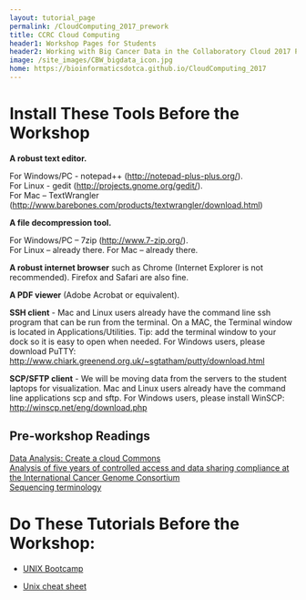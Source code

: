 ```yaml
---
layout: tutorial_page
permalink: /CloudComputing_2017_prework
title: CCRC Cloud Computing
header1: Workshop Pages for Students
header2: Working with Big Cancer Data in the Collaboratory Cloud 2017 Pre-Work
image: /site_images/CBW_bigdata_icon.jpg
home: https://bioinformaticsdotca.github.io/CloudComputing_2017
---
```


# Install These Tools Before the Workshop

**A robust text editor.**  

For Windows/PC - notepad++ (http://notepad-plus-plus.org/).  
For Linux - gedit (http://projects.gnome.org/gedit/).  
For Mac – TextWrangler (http://www.barebones.com/products/textwrangler/download.html)  

**A file decompression tool.**  

For Windows/PC – 7zip (http://www.7-zip.org/).  
For Linux – already there.
For Mac – already there.

**A robust internet browser** such as Chrome (Internet Explorer is not recommended). Firefox and Safari are also fine.   

**A PDF viewer** (Adobe Acrobat or equivalent).    

**SSH client** - Mac and Linux users already have the command line ssh program that can be run from the terminal. On a MAC, the Terminal window is located in Applications/Utilities. Tip: add the terminal window to your dock so it is easy to open when needed.  For Windows users, please download PuTTY: http://www.chiark.greenend.org.uk/~sgtatham/putty/download.html  

**SCP/SFTP client** - We will be moving data from the servers to the student laptops for visualization. Mac and Linux users already have the command line applications scp and sftp. For Windows users, please install WinSCP: http://winscp.net/eng/download.php  

## Pre-workshop Readings

[Data Analysis: Create a cloud Commons](http://www.ncbi.nlm.nih.gov/pubmed/26156357)  
[Analysis of five years of controlled access and data sharing compliance at the International Cancer Genome Consortium](http://www.ncbi.nlm.nih.gov/pubmed/26906679)  
[Sequencing terminology](http://www.ncbi.nlm.nih.gov/projects/genome/glossary.shtml)
 
 
# Do These Tutorials Before the Workshop:

* [UNIX Bootcamp](http://rik.smith-unna.com/command_line_bootcamp/?id=9xnbkx6eaof)  

* [Unix cheat sheet](http://www.rain.org/~mkummel/unix.html)
